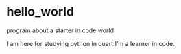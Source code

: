 # hello_world
program about a starter in code world

I am here for studying python in quart.I'm a learner in code.
